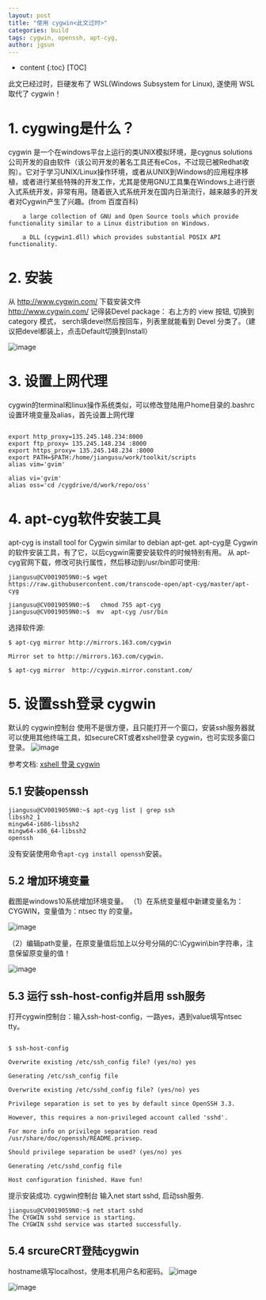 ```yaml
---
layout: post
title: "使用 cygwin<此文过时>"
categories: build
tags: cygwin, openssh, apt-cyg, 
author: jgsun
---
```


* content
{:toc}
[TOC]

此文已经过时，巨硬发布了 WSL(Windows Subsystem for Linux), 遂使用 WSL 取代了 cygwin！

# 1. cygwing是什么？
cygwin 是一个在windows平台上运行的类UNIX模拟环境，是cygnus solutions公司开发的自由软件（该公司开发的著名工具还有eCos，不过现已被Redhat收购）。它对于学习UNIX/Linux操作环境，或者从UNIX到Windows的应用程序移植，或者进行某些特殊的开发工作，尤其是使用GNU工具集在Windows上进行嵌入式系统开发，非常有用。随着嵌入式系统开发在国内日渐流行，越来越多的开发者对Cygwin产生了兴趣。(from 百度百科)














```
    a large collection of GNU and Open Source tools which provide functionality similar to a Linux distribution on Windows.

    a DLL (cygwin1.dll) which provides substantial POSIX API functionality.
```

# 2. 安装
从 http://www.cygwin.com/ 下载安装文件  
http://www.cygwin.com/
记得装Devel package： 右上方的 view 按钮,  切换到 category 模式， serch填devel然后按回车，列表里就能看到 Devel 分类了。（建议把devel都装上，点击Default切换到Install）

![image](/images/posts/build/cygwin-install.png)


# 3. 设置上网代理
cygwin的terminal和linux操作系统类似，可以修改登陆用户home目录的.bashrc设置环境变量及alias，首先设置上网代理
```

export http_proxy=135.245.148.234:8000                 
export ftp_proxy= 135.245.148.234 :8000
export https_proxy= 135.245.148.234 :8000
export PATH=$PATH:/home/jiangusu/work/toolkit/scripts
alias vim='gvim'

alias vi='gvim'
alias oss='cd /cygdrive/d/work/repo/oss'
```

# 4.  apt-cyg软件安装工具
apt-cyg is  install tool for Cygwin similar to debian apt-get.  apt-cyg是 Cygwin的软件安装工具，有了它，以后cygwin需要安装软件的时候特别有用。
从 apt-cyg官网下载，修改可执行属性，然后移动到/usr/bin即可使用:
```
jiangusu@CV0019059N0:~$ wget https://raw.githubusercontent.com/transcode-open/apt-cyg/master/apt-cyg

jiangusu@CV0019059N0:~$   chmod 755 apt-cyg
jiangusu@CV0019059N0:~$  mv  apt-cyg /usr/bin

```
选择软件源:
```
$ apt-cyg mirror http://mirrors.163.com/cygwin

Mirror set to http://mirrors.163.com/cygwin.

$ apt-cyg mirror  http://cygwin.mirror.constant.com/

```
# 5. 设置ssh登录 cygwin

默认的 cygwin控制台 使用不是很方便，且只能打开一个窗口，安装ssh服务器就可以使用其他终端工具，如secureCRT或者xshell登录 cygwin，也可实现多窗口登录。
![image](/images/posts/build/cygwin-console.png)

参考文档: [xshell 登录 cygwin]( https://www.cnblogs.com/yutenghit/archive/2012/07/23/2605483.html )
## 5.1 安装openssh
```
jiangusu@CV0019059N0:~$ apt-cyg list | grep ssh
libssh2_1
mingw64-i686-libssh2
mingw64-x86_64-libssh2
openssh
```
没有安装使用命令`apt-cyg install openssh`安装。
## 5.2  增加环境变量
截图是windows10系统增加环境变量。
（1）在系统变量框中新建变量名为：CYGWIN，变量值为：ntsec tty 的变量。

![image](/images/posts/build/cygwin-sysenv.png)



（2）编辑path变量，在原变量值后加上以分号分隔的C:\Cygwin\bin字符串，注意保留原变量的值！

![image](/images/posts/build/cygwin-sysenv-path.png)




## 5.3 运行 ssh-host-config并启用 ssh服务
打开cygwin控制台：输入ssh-host-config，一路yes，遇到value填写ntsec tty。

```

$ ssh-host-config

Overwrite existing /etc/ssh_config file? (yes/no) yes

Generating /etc/ssh_config file

Overwrite existing /etc/sshd_config file? (yes/no) yes

Privilege separation is set to yes by default since OpenSSH 3.3.

However, this requires a non-privileged account called 'sshd'.

For more info on privilege separation read /usr/share/doc/openssh/README.privsep.

Should privilege separation be used? (yes/no) yes

Generating /etc/sshd_config file

Host configuration finished. Have fun!

```
提示安装成功. cygwin控制台 输入net start sshd, 启动ssh服务.

```
jiangusu@CV0019059N0:~$ net start sshd
The CYGWIN sshd service is starting.
The CYGWIN sshd service was started successfully.
```
## 5.4 srcureCRT登陆cygwin
hostname填写localhost，使用本机用户名和密码。
![image](/images/posts/build/cygwin-securecrt-login.png) 

![image](/images/posts/build/cygwin-securecrt-console.png)
